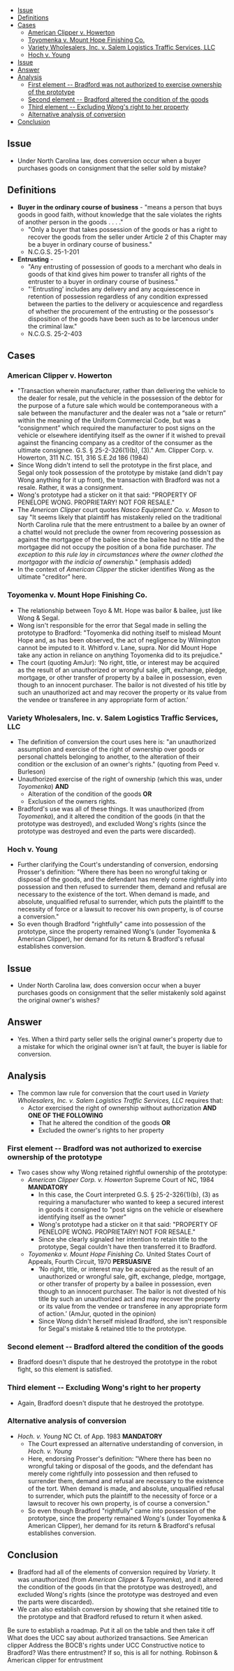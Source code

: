 - [Issue](#issue)
- [Definitions](#definitions)
- [Cases](#cases)
	- [American Clipper v. Howerton](#american-clipper-v-howerton)
	- [Toyomenka v. Mount Hope Finishing Co.](#toyomenka-v-mount-hope-finishing-co)
	- [Variety Wholesalers, Inc. v. Salem Logistics Traffic Services, LLC](#variety-wholesalers-inc-v-salem-logistics-traffic-services-llc)
	- [Hoch v. Young](#hoch-v-young)
- [Issue](#issue)
- [Answer](#answer)
- [Analysis](#analysis)
	- [First element -- Bradford was not authorized to exercise ownership of the prototype](#first-element----bradford-was-not-authorized-to-exercise-ownership-of-the-prototype)
	- [Second element -- Bradford altered the condition of the goods](#second-element----bradford-altered-the-condition-of-the-goods)
	- [Third element -- Excluding Wong's right to her property](#third-element----excluding-wong's-right-to-her-property)
	- [Alternative analysis of conversion](#alternative-analysis-of-conversion)
- [Conclusion](#conclusion)

## Issue
* Under North Carolina law, does conversion occur when a buyer purchases goods on consignment that the seller sold by mistake?

## Definitions
* **Buyer in the ordinary course of business** - "means a person that buys goods in good faith, without knowledge that the sale violates the rights of another person in the goods . . . ." 
	* "Only a buyer that takes possession of the goods or has a right to recover the goods from the seller under Article 2 of this Chapter may be a buyer in ordinary course of business."
	* N.C.G.S. 25-1-201
* **Entrusting** -
	*  "Any entrusting of possession of goods to a merchant who deals in goods of that kind gives him power to transfer all rights of the entruster to a buyer in ordinary course of business."
	* "'Entrusting' includes any delivery and any acquiescence in retention of possession regardless of any condition expressed between the parties to the delivery or acquiescence and regardless of whether the procurement of the entrusting or the possessor's disposition of the goods have been such as to be larcenous under the criminal law."
	* N.C.G.S. 25-2-403

## Cases
### American Clipper v. Howerton
* "Transaction wherein manufacturer, rather than delivering the vehicle to the dealer for resale, put the vehicle in the possession of the debtor for the purpose of a future sale which would be contemporaneous with a sale between the manufacturer and the dealer was not a “sale or return” within the meaning of the Uniform Commercial Code, but was a “consignment” which required the manufacturer to post signs on the vehicle or elsewhere identifying itself as the owner if it wished to prevail against the financing company as a creditor of the consumer as the ultimate consignee. G.S. § 25-2-326(1)(b), (3)." Am. Clipper Corp. v. Howerton, 311 N.C. 151, 316 S.E.2d 186 (1984)
* Since Wong didn't intend to sell the prototype in the first place, and Segal only took possession of the prototype by mistake (and didn't pay Wong anything for it up front), the transaction with Bradford was not a resale. Rather, it was a consignment. 
* Wong's prototype had a sticker on it that said: "PROPERTY OF PENELOPE WONG.  PROPRIETARY!  NOT FOR RESALE."
* The *American Clipper* court quotes *Nasco Equipment Co. v. Mason* to say "It seems likely that plaintiff has mistakenly relied on the traditional North Carolina rule that the mere entrustment to a bailee by an owner of a chattel would not preclude the owner from recovering possession as against the mortgagee of the bailee since the bailee had no title and the mortgagee did not occupy the position of a bona fide purchaser. *The exception to this rule lay in circumstances where the owner clothed the mortgagor with the indicia of ownership.*" (emphasis added)
* In the context of *American Clipper* the sticker identifies Wong as the ultimate "creditor" here.

### Toyomenka v. Mount Hope Finishing Co.
* The relationship between Toyo & Mt. Hope was bailor & bailee, just like Wong & Segal.
* Wong isn't responsible for the error that Segal made in selling the prototype to Bradford: "Toyomenka did nothing itself to mislead Mount Hope and, as has been observed, the act of negligence by Wilmington cannot be imputed to it. Whitford v. Lane, supra. Nor did Mount Hope take any action in reliance on anything Toyomenka did to its prejudice."
* The court (quoting AmJur): ‘No right, title, or interest may be acquired as the result of an unauthorized or wrongful sale, gift, exchange, pledge, mortgage, or other transfer of property by a bailee in possession, even though to an innocent purchaser. The bailor is not divested of his title by such an unauthorized act and may recover the property or its value from the vendee or transferee in any appropriate form of action.’

### Variety Wholesalers, Inc. v. Salem Logistics Traffic Services, LLC
* The definition of conversion the court uses here is: "an unauthorized assumption and exercise of the right of ownership over goods or personal chattels belonging to another, to the alteration of their condition or the exclusion of an owner's rights." (quoting from Peed v. Burleson)
* Unauthorized exercise of the right of ownership (which this was, under *Toyomenka*) **AND**
	* Alteration of the condition of the goods **OR**
	* Exclusion of the owners rights.
* Bradford's use was all of these things. It was unauthorized (from *Toyomenka*), and it altered the condition of the goods (in that the prototype was destroyed), and excluded Wong's rights (since the prototype was destroyed and even the parts were discarded).

### Hoch v. Young
* Further clarifying the Court's understanding of conversion, endorsing Prosser's definition: "Where there has been no wrongful taking or disposal of the goods, and the defendant has merely come rightfully into possession and then refused to surrender them, demand and refusal are necessary to the existence of the tort. When demand is made, and absolute, unqualified refusal to surrender, which puts the plaintiff to the necessity of force or a lawsuit to recover his own property, is of course a conversion."
* So even though Bradford "rightfully" came into possession of the prototype, since the property remained Wong's (under Toyomenka & American Clipper), her demand for its return & Bradford's refusal establishes conversion.

## Issue
* Under North Carolina law, does conversion occur when a buyer purchases goods on consignment that the seller mistakenly sold against the original owner's wishes?

## Answer
* Yes. When a third party seller sells the original owner's property due to a mistake for which the original owner isn't at fault, the buyer is liable for conversion.

## Analysis
* The common law rule for conversion that the court used in *Variety Wholesalers, Inc. v. Salem Logistics Traffic Services, LLC* requires that:
	* Actor exercised the right of ownership without authorization **AND ONE OF THE FOLLOWING**
		* That he altered the condition of the goods **OR**
		* Excluded the owner's rights to her property

### First element -- Bradford was not authorized to exercise ownership of the prototype
* Two cases show why Wong retained rightful ownership of the prototype:
	* *American Clipper Corp. v. Howerton* Supreme Court of NC, 1984 **MANDATORY**
		* In this case, the Court interpreted  G.S. § 25-2-326(1)(b), (3) as requiring a manufacturer who wanted to keep a secured interest in goods it consigned to "post signs on the vehicle or elsewhere identifying itself as the owner"
		* Wong's prototype had a sticker on it that said: "PROPERTY OF PENELOPE WONG.  PROPRIETARY!  NOT FOR RESALE."
		* Since she clearly signaled her intention to retain title to the prototype, Segal couldn't have then transferred it to Bradford.
	* *Toyomenka v. Mount Hope Finishing Co.* United States Court of Appeals, Fourth Circuit, 1970 **PERSUASIVE**
		* ‘No right, title, or interest may be acquired as the result of an unauthorized or wrongful sale, gift, exchange, pledge, mortgage, or other transfer of property by a bailee in possession, even though to an innocent purchaser. The bailor is not divested of his title by such an unauthorized act and may recover the property or its value from the vendee or transferee in any appropriate form of action.’ (AmJur, quoted in the opinion)
		* Since Wong didn't herself mislead Bradford, she isn't responsible for Segal's mistake & retained title to the prototype.

### Second element -- Bradford altered the condition of the goods
* Bradford doesn't dispute that he destroyed the prototype in the robot fight, so this element is satisfied.

### Third element -- Excluding Wong's right to her property
* Again, Bradford doesn't dispute that he destroyed the prototype.

### Alternative analysis of conversion
* *Hoch. v. Young* NC Ct. of App. 1983 **MANDATORY**
	* The Court expressed an alternative understanding of conversion, in *Hoch. v. Young*
	* Here, endorsing Prosser's definition: "Where there has been no wrongful taking or disposal of the goods, and the defendant has merely come rightfully into possession and then refused to surrender them, demand and refusal are necessary to the existence of the tort. When demand is made, and absolute, unqualified refusal to surrender, which puts the plaintiff to the necessity of force or a lawsuit to recover his own property, is of course a conversion."
	* So even though Bradford "rightfully" came into possession of the prototype, since the property remained Wong's (under Toyomenka & American Clipper), her demand for its return & Bradford's refusal establishes conversion.

## Conclusion
* Bradford had all of the elements of conversion required by *Variety*. It was unauthorized (from *American Clipper* & *Toyomenka*), and it altered the condition of the goods (in that the prototype was destroyed), and excluded Wong's rights (since the prototype was destroyed and even the parts were discarded).
* We can also establish conversion by showing that she retained title to the prototype and that Bradford refused to return it when asked.


Be sure to establish a roadmap.
Put it all on the table and then take it off
What does the UCC say about authorized transactions. See American clipper
Address the BOCB's rights under UCC
Constructive notice to Bradford?
Was there entrustment? If so, this is all for nothing.
Robinson & American clipper for entrustment